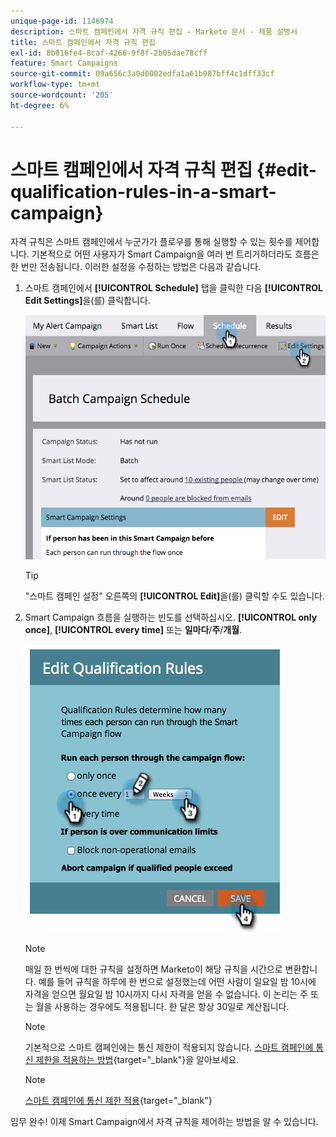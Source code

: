 ```yaml
---
unique-page-id: 1146974
description: 스마트 캠페인에서 자격 규칙 편집 - Marketo 문서 - 제품 설명서
title: 스마트 캠페인에서 자격 규칙 편집
exl-id: 8b016fe4-8caf-4266-9f8f-2b05dae78cff
feature: Smart Campaigns
source-git-commit: 09a656c3a0d0002edfa1a61b987bff4c1dff33cf
workflow-type: tm+mt
source-wordcount: '205'
ht-degree: 6%

---
```


# 스마트 캠페인에서 자격 규칙 편집 {#edit-qualification-rules-in-a-smart-campaign}

자격 규칙은 스마트 캠페인에서 누군가가 플로우를 통해 실행할 수 있는 횟수를 제어합니다. 기본적으로 어떤 사용자가 Smart Campaign을 여러 번 트리거하더라도 흐름은 한 번만 전송됩니다. 이러한 설정을 수정하는 방법은 다음과 같습니다.

1. 스마트 캠페인에서 **[!UICONTROL Schedule]** 탭을 클릭한 다음 **[!UICONTROL Edit Settings]**&#x200B;을(를) 클릭합니다.

   ![](assets/edit-qualification-rules-in-a-smart-campaign-1.png)

   >[!TIP]
   >
   >&quot;스마트 캠페인 설정&quot; 오른쪽의 **[!UICONTROL Edit]**&#x200B;을(를) 클릭할 수도 있습니다.

1. Smart Campaign 흐름을 실행하는 빈도를 선택하십시오. **[!UICONTROL only once]**, **[!UICONTROL every time]** 또는 **일마다**/**주**/**개월**.

   ![](assets/edit-qualification-rules-in-a-smart-campaign-2.png)

   >[!NOTE]
   >
   >매일 한 번씩에 대한 규칙을 설정하면 Marketo이 해당 규칙을 시간으로 변환합니다. 예를 들어 규칙을 하루에 한 번으로 설정했는데 어떤 사람이 일요일 밤 10시에 자격을 얻으면 월요일 밤 10시까지 다시 자격을 얻을 수 없습니다. 이 논리는 주 또는 월을 사용하는 경우에도 적용됩니다. 한 달은 항상 30일로 계산됩니다.

   >[!NOTE]
   >
   >기본적으로 스마트 캠페인에는 통신 제한이 적용되지 않습니다. [스마트 캠페인에 통신 제한을 적용하는 방법](/help/marketo/product-docs/core-marketo-concepts/smart-campaigns/using-smart-campaigns/apply-communication-limits-to-smart-campaign.md){target="_blank"}을 알아보세요.

   >[!NOTE]
   >
   >[스마트 캠페인에 통신 제한 적용](/help/marketo/product-docs/core-marketo-concepts/smart-campaigns/using-smart-campaigns/apply-communication-limits-to-smart-campaign.md){target="_blank"}

임무 완수! 이제 Smart Campaign에서 자격 규칙을 제어하는 방법을 알 수 있습니다.
